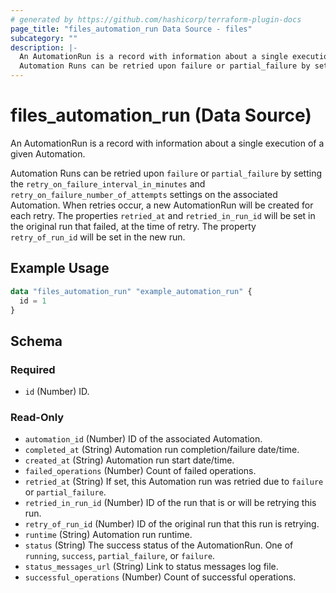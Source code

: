 ```yaml
---
# generated by https://github.com/hashicorp/terraform-plugin-docs
page_title: "files_automation_run Data Source - files"
subcategory: ""
description: |-
  An AutomationRun is a record with information about a single execution of a given Automation.
  Automation Runs can be retried upon failure or partial_failure by setting the retry_on_failure_interval_in_minutes and retry_on_failure_number_of_attempts settings on the associated Automation. When retries occur, a new AutomationRun will be created for each retry. The properties retried_at and retried_in_run_id will be set in the original run that failed, at the time of retry. The property retry_of_run_id will be set in the new run.
---
```


# files_automation_run (Data Source)

An AutomationRun is a record with information about a single execution of a given Automation.



Automation Runs can be retried upon `failure` or `partial_failure` by setting the `retry_on_failure_interval_in_minutes` and `retry_on_failure_number_of_attempts` settings on the associated Automation. When retries occur, a new AutomationRun will be created for each retry. The properties `retried_at` and `retried_in_run_id` will be set in the original run that failed, at the time of retry. The property `retry_of_run_id` will be set in the new run.

## Example Usage

```terraform
data "files_automation_run" "example_automation_run" {
  id = 1
}
```

<!-- schema generated by tfplugindocs -->
## Schema

### Required

- `id` (Number) ID.

### Read-Only

- `automation_id` (Number) ID of the associated Automation.
- `completed_at` (String) Automation run completion/failure date/time.
- `created_at` (String) Automation run start date/time.
- `failed_operations` (Number) Count of failed operations.
- `retried_at` (String) If set, this Automation run was retried due to `failure` or `partial_failure`.
- `retried_in_run_id` (Number) ID of the run that is or will be retrying this run.
- `retry_of_run_id` (Number) ID of the original run that this run is retrying.
- `runtime` (String) Automation run runtime.
- `status` (String) The success status of the AutomationRun. One of `running`, `success`, `partial_failure`, or `failure`.
- `status_messages_url` (String) Link to status messages log file.
- `successful_operations` (Number) Count of successful operations.
